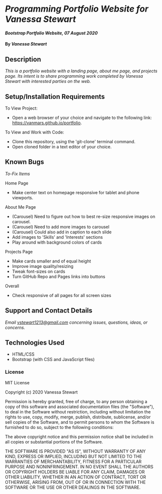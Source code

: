 # _Programming Portfolio Website for Vanessa Stewart_

#### _Bootstrap Portfolio Website, 07 August 2020_

#### By _**Vanessa Stewart**_

## Description

_This is a portfolio website with a landing page, about me page, and projects page. Its intent is to share programming work completed by Vanessa Stewart with interested parties on the web._

## Setup/Installation Requirements
To View Project:
* Open a web browser of your choice and navigate to the following link: https://vanmars.github.io/portfolio.

To View and Work with Code:
* Clone this repository, using the 'git-clone' terminal command.
* Open cloned folder in a text editor of your choice.

## Known Bugs

_To-Fix Items_

Home Page
* Make center text on homepage responsive for tablet and phone viewports.

About Me Page
* (Carousel) Need to figure out how to best re-size responsive images on carousel.
* (Carousel) Need to add more images to carousel
* (Carousel) Could also add in caption to each slide
* Add images to 'Skills' and 'Interests' sections
* Play around with background colors of cards

Projects Page
* Make cards smaller and of equal height
* Improve image quality/resizing
* Tweak font-sizes on cards
* Turn GitHub Repo and Pages links into buttons

Overall
* Check responsive of all pages for all screen sizes

## Support and Contact Details

_Email vstewart1213@gmail.com concerning issues, questions, ideas, or concerns._

## Technologies Used

* HTML/CSS
* Bootstrap (with CSS and JavaScript files)

### License

MIT License

Copyright (c) 2020 Vanessa Stewart

Permission is hereby granted, free of charge, to any person obtaining a copy
of this software and associated documentation files (the "Software"), to deal
in the Software without restriction, including without limitation the rights
to use, copy, modify, merge, publish, distribute, sublicense, and/or sell
copies of the Software, and to permit persons to whom the Software is
furnished to do so, subject to the following conditions:

The above copyright notice and this permission notice shall be included in all
copies or substantial portions of the Software.

THE SOFTWARE IS PROVIDED "AS IS", WITHOUT WARRANTY OF ANY KIND, EXPRESS OR
IMPLIED, INCLUDING BUT NOT LIMITED TO THE WARRANTIES OF MERCHANTABILITY,
FITNESS FOR A PARTICULAR PURPOSE AND NONINFRINGEMENT. IN NO EVENT SHALL THE
AUTHORS OR COPYRIGHT HOLDERS BE LIABLE FOR ANY CLAIM, DAMAGES OR OTHER
LIABILITY, WHETHER IN AN ACTION OF CONTRACT, TORT OR OTHERWISE, ARISING FROM,
OUT OF OR IN CONNECTION WITH THE SOFTWARE OR THE USE OR OTHER DEALINGS IN THE
SOFTWARE.